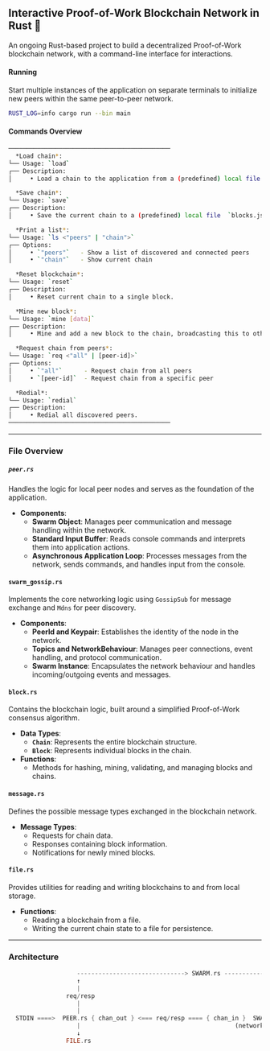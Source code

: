 ##  Interactive Proof-of-Work Blockchain Network in Rust 🦀  

An ongoing Rust-based project to build a decentralized Proof-of-Work blockchain network, with a command-line interface for interactions. 

#### Running

Start multiple instances of the application on separate terminals to initialize new peers within the same peer-to-peer network. 

```sh
RUST_LOG=info cargo run --bin main
```

#### Commands Overview
```sh
─────────────────────────────────────────────
  *Load chain*:
└── Usage: `load`
┌── Description:
│     • Load a chain to the application from a (predefined) local file `blocks.json`.

  *Save chain*:
└── Usage: `save`
┌── Description:
│     • Save the current chain to a (predefined) local file  `blocks.json`.

  *Print a list*:
└── Usage: `ls <"peers" | "chain">`
┌── Options:
│     • `"peers"`   - Show a list of discovered and connected peers
│     • `"chain"`   - Show current chain

  *Reset blockchain*:
└── Usage: `reset`
┌── Description:
│     • Reset current chain to a single block.

  *Mine new block*:
└── Usage: `mine [data]`
┌── Description:
│     • Mine and add a new block to the chain, broadcasting this to other peers.

  *Request chain from peers*:
└── Usage: `req <"all" | [peer-id]>`
┌── Options:
│     • `"all"`      - Request chain from all peers
│     • `[peer-id]`  - Request chain from a specific peer

  *Redial*:
└── Usage: `redial`
┌── Description:
│     • Redial all discovered peers.
─────────────────────────────────────────────
```

---

### File Overview

##### `peer.rs`
Handles the logic for local peer nodes and serves as the foundation of the application.

- **Components**:
  - **Swarm Object**: Manages peer communication and message handling within the network.
  - **Standard Input Buffer**: Reads console commands and interprets them into application actions.
  - **Asynchronous Application Loop**: Processes messages from the network, sends commands, and handles input from the console.

#### `swarm_gossip.rs`
Implements the core networking logic using `GossipSub` for message exchange and `Mdns` for peer discovery.

- **Components**:
  - **PeerId and Keypair**: Establishes the identity of the node in the network.
  - **Topics and NetworkBehaviour**: Manages peer connections, event handling, and protocol communication.
  - **Swarm Instance**: Encapsulates the network behaviour and handles incoming/outgoing events and messages.

#### `block.rs`
Contains the blockchain logic, built around a simplified Proof-of-Work consensus algorithm.

- **Data Types**:
  - **`Chain`**: Represents the entire blockchain structure.
  - **`Block`**: Represents individual blocks in the chain.
- **Functions**: 
  - Methods for hashing, mining, validating, and managing blocks and chains.

#### `message.rs`
Defines the possible message types exchanged in the blockchain network.

- **Message Types**:
  - Requests for chain data.
  - Responses containing block information.
  - Notifications for newly mined blocks.

#### `file.rs`
Provides utilities for reading and writing blockchains to and from local storage.

- **Functions**:
  - Reading a blockchain from a file.
  - Writing the current chain state to a file for persistence.

---

### Architecture
```rs
                   ------------------------------> SWARM.rs ---------------------------->
                   ↑                                                                    |
                   |                                                                    |
                req/resp                                                             req/resp
                   |                                                                    |
                   |                                                                    ↓
  STDIN ====>  PEER.rs { chan_out } <=== req/resp ==== { chan_in }  SWARM.rs  <-- event <---   P2P_NETWORK
                   |                                           (network behaviour)
                   ↓
                FILE.rs
```

<!--
  Note:
  The Peer and NetworkBehaviour object never directly communicate. The Swarm is the intermediary that executes the one-way communication (the NetworkBehaviour sending messages to it the Peer via the local channel) describes in the code, when responding to events.
-->
